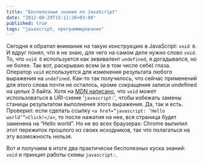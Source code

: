 ```yaml
---
title: "Бесполезные знания по JavaScript"
date: "2012-08-29T15:11:26+03:00"
published: true
tags: "javascript, программирование"
---
```


Сегодня я обратил внимание на такую конструкцию в JavaScript: `void 0`. И вдруг понял, что я не знаю, для чего
на самом деле нужно слово `void`. То, что `void 0` используется как эквивалент `undefined`, я догадывался,
но не более. Так вот, раскрываю всем (и в том числе себе) глаза. Оператор `void` используется для изменения результата
любого выражения на `undefined`. Как-то так получилось, что сейчас применений для этого слова почти не осталось,
кроме сокращения записи undefined на целых 3 байта. Хотя на
[MDN написано](https://developer.mozilla.org/en-US/docs/JavaScript/Reference/Operators/void), что `void` может
использоваться в URI-схеме '`javascript:`', чтобы избежать замены станицы результатом выполнения этого выражения. Да,
так и есть. Проверил: если сделать ссылку `<a href=”javascript: ‘Hello world’”>Click!</a>`, то после нажатия на нее,
вся страница будет заменена на “Hello world”. Но не во всех браузерах: Chrome выпилил этот пережиток прошлого из своих
исходников, так что полагаться на эту возможность нельзя.

Вот и получаем в итоге два практически бесполезных куска знаний: `void` и принцип работы схемы `javascript:`.
